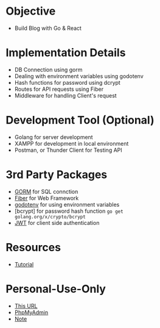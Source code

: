 # Objective
- Build Blog with Go & React

# Implementation Details
- DB Connection using gorm
- Dealing with environment variables using godotenv
- Hash functions for password using dcrypt
- Routes for API requests using Fiber
- Middleware for handling Client's request 

# Development Tool (Optional)
- Golang for server development
- XAMPP for development in local environment
- Postman, or Thunder Client for Testing API

# 3rd Party Packages
- [GORM](https://gorm.io/docs/index.html) for SQL connction <code></code>
- [Fiber](https://github.com/gofiber/fiber) for Web Framework
- [godotenv](https://github.com/joho/godotenv) for using environment variables
- [bcrypt] for password hash function <code>go get golang.org/x/crypto/bcrypt</code>
- [JWT](github.com/dgrijalva/jwt-go/) for client side authentication

# Resources
- [Tutorial](https://www.youtube.com/playlist?list=PLJ2eCBnvv6JVQtnuKbtJSRu0OkuNicOeW)

# Personal-Use-Only
- [This URL](https://github.com/jinheehanaaa/TUT-Blog-with-Go-and-ReactJS-TailwindCSS)
- [PhpMyAdmin](http://localhost/phpmyadmin/)
- [Note](NOTE/note-taking/)